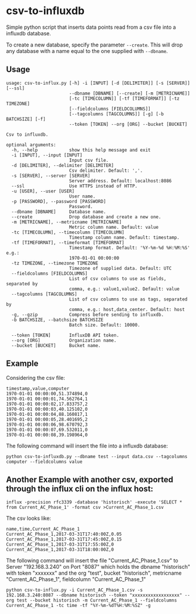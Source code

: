 # csv-to-influxdb
Simple python script that inserts data points read from a csv file into a influxdb database.

To create a new database, specify the parameter ```--create```. This will drop any database with a name equal to the one supplied with ```--dbname```.

## Usage

```
usage: csv-to-influx.py [-h] -i [INPUT] [-d [DELIMITER]] [-s [SERVER]] [--ssl]
                        --dbname [DBNAME] [--create] [-m [METRICNAME]]
                        [-tc [TIMECOLUMN]] [-tf [TIMEFORMAT]] [-tz TIMEZONE]
                        [--fieldcolumns [FIELDCOLUMNS]]
                        [--tagcolumns [TAGCOLUMNS]] [-g] [-b BATCHSIZE] [-f]
                        --token [TOKEN] --org [ORG] --bucket [BUCKET]

Csv to influxdb.

optional arguments:
  -h, --help            show this help message and exit
  -i [INPUT], --input [INPUT]
                        Input csv file.
  -d [DELIMITER], --delimiter [DELIMITER]
                        Csv delimiter. Default: ','.
  -s [SERVER], --server [SERVER]
                        Server address. Default: localhost:8086
  --ssl                 Use HTTPS instead of HTTP.
  -u [USER], --user [USER]
                        User name.
  -p [PASSWORD], --password [PASSWORD]
                        Password.
  --dbname [DBNAME]     Database name.
  --create              Drop database and create a new one.
  -m [METRICNAME], --metricname [METRICNAME]
                        Metric column name. Default: value
  -tc [TIMECOLUMN], --timecolumn [TIMECOLUMN]
                        Timestamp column name. Default: timestamp.
  -tf [TIMEFORMAT], --timeformat [TIMEFORMAT]
                        Timestamp format. Default: '%Y-%m-%d %H:%M:%S' e.g.:
                        1970-01-01 00:00:00
  -tz TIMEZONE, --timezone TIMEZONE
                        Timezone of supplied data. Default: UTC
  --fieldcolumns [FIELDCOLUMNS]
                        List of csv columns to use as fields, separated by
                        comma, e.g.: value1,value2. Default: value
  --tagcolumns [TAGCOLUMNS]
                        List of csv columns to use as tags, separated by
                        comma, e.g.: host,data_center. Default: host
  -g, --gzip            Compress before sending to influxdb.
  -b BATCHSIZE, --batchsize BATCHSIZE
                        Batch size. Default: 10000.
                        
  --token [TOKEN]       InfluxDB API token.
  --org [ORG]           Organization name.
  --bucket [BUCKET]     Bucket name.

```

## Example

Considering the csv file:
```
timestamp,value,computer
1970-01-01 00:00:00,51.374894,0
1970-01-01 00:00:01,74.562764,1
1970-01-01 00:00:02,17.833757,2
1970-01-01 00:00:03,40.125102,0
1970-01-01 00:00:04,88.160817,1
1970-01-01 00:00:05,28.401695,2
1970-01-01 00:00:06,98.670792,3
1970-01-01 00:00:07,69.532011,0
1970-01-01 00:00:08,39.198964,0
```

The following command will insert the file into a influxdb database:

```python csv-to-influxdb.py --dbname test --input data.csv --tagcolumns computer --fieldcolumns value```


## Another Example with another csv, exported through the influx cli on the influx host: 

```influx -precision rfc3339 -database 'historisch' -execute 'SELECT * from Current_AC_Phase_1' -format csv >Current_AC_Phase_1.csv```

The csv looks like: 
```
name,time,Current_AC_Phase_1
Current_AC_Phase_1,2017-03-31T17:40:00Z,0.05
Current_AC_Phase_1,2017-03-31T17:45:00Z,0.15
Current_AC_Phase_1,2017-03-31T17:55:00Z,0
Current_AC_Phase_1,2017-03-31T18:00:00Z,0
```

The following command will insert the file "Current_AC_Phase_1.csv" to Server "192.168.3.240" on Port "8087" which holds the dbname "historisch" with token "xxxxxxx" and the org "test", bucket "historisch", metricname "Current_AC_Phase_1", fieldcolumn "Current_AC_Phase_1"

```python csv-to-influx.py -i Current_AC_Phase_1.csv -s 192.168.3.240:8087 --dbname historisch --token "xxxxxxxxxxxxxxxxxx" --org test --bucket historisch -m Current_AC_Phase_1 --fieldcolumns Current_AC_Phase_1 -tc time -tf "%Y-%m-%dT%H:%M:%SZ" -g```
